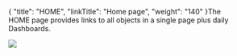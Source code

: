 {
    "title": "HOME",
    "linkTitle": "Home page",
    "weight": "140"
}The HOME page provides links to all objects in a single page plus daily Dashboards.

![](/Images/TransferCFT/home.png)
